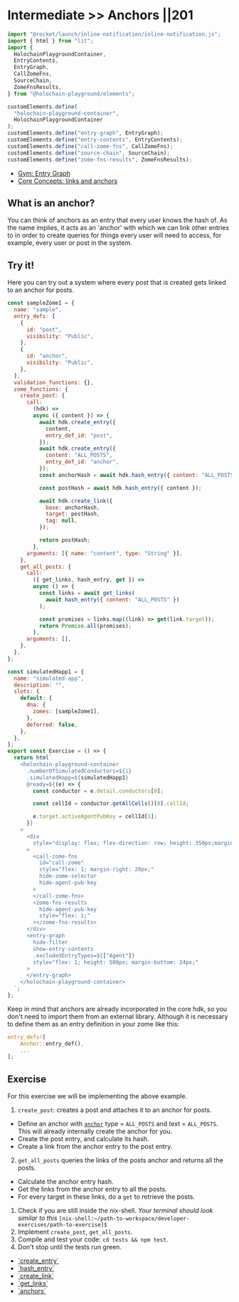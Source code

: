 # Intermediate >> Anchors ||201

```js script
import "@rocket/launch/inline-notification/inline-notification.js";
import { html } from "lit";
import {
  HolochainPlaygroundContainer,
  EntryContents,
  EntryGraph,
  CallZomeFns,
  SourceChain,
  ZomeFnsResults,
} from "@holochain-playground/elements";

customElements.define(
  "holochain-playground-container",
  HolochainPlaygroundContainer
);
customElements.define("entry-graph", EntryGraph);
customElements.define("entry-contents", EntryContents);
customElements.define("call-zome-fns", CallZomeFns);
customElements.define("source-chain", SourceChain);
customElements.define("zome-fns-results", ZomeFnsResults);
```

<inline-notification type="tip" title="Useful reads">
<ul>
<li><a href="/concepts/entry-graph/">Gym: Entry Graph</a></li>
<li><a href="https://developer.holochain.org/concepts/5_links_anchors/">Core Concepts: links and anchors</a></li>
</ul>
</inline-notification>

## What is an anchor?

You can think of anchors as an entry that every user knows the hash of. As the name implies, it acts as an 'anchor' with which we can link other entries to in order to create queries for things every user will need to access, for example, every user or post in the system.

## Try it!

Here you can try out a system where every post that is created gets linked to an anchor for posts.

```js story
const sampleZome1 = {
  name: "sample",
  entry_defs: [
    {
      id: "post",
      visibility: "Public",
    },
    {
      id: "anchor",
      visibility: "Public",
    },
  ],
  validation_functions: {},
  zome_functions: {
    create_post: {
      call:
        (hdk) =>
        async ({ content }) => {
          await hdk.create_entry({
            content,
            entry_def_id: "post",
          });
          await hdk.create_entry({
            content: "ALL_POSTS",
            entry_def_id: "anchor",
          });
          const anchorHash = await hdk.hash_entry({ content: "ALL_POSTS" });

          const postHash = await hdk.hash_entry({ content });

          await hdk.create_link({
            base: anchorHash,
            target: postHash,
            tag: null,
          });

          return postHash;
        },
      arguments: [{ name: "content", type: "String" }],
    },
    get_all_posts: {
      call:
        ({ get_links, hash_entry, get }) =>
        async () => {
          const links = await get_links(
            await hash_entry({ content: "ALL_POSTS" })
          );

          const promises = links.map((link) => get(link.target));
          return Promise.all(promises);
        },
      arguments: [],
    },
  },
};

const simulatedHapp1 = {
  name: "simulated-app",
  description: "",
  slots: {
    default: {
      dna: {
        zomes: [sampleZome1],
      },
      deferred: false,
    },
  },
};
export const Exercise = () => {
  return html`
    <holochain-playground-container
      .numberOfSimulatedConductors=${1}
      .simulatedHapp=${simulatedHapp1}
      @ready=${(e) => {
        const conductor = e.detail.conductors[0];

        const cellId = conductor.getAllCells()[0].cellId;

        e.target.activeAgentPubKey = cellId[1];
      }}
    >
      <div
        style="display: flex; flex-direction: row; height: 350px;margin-bottom: 20px;"
      >
        <call-zome-fns
          id="call-zome"
          style="flex: 1; margin-right: 20px;"
          hide-zome-selector
          hide-agent-pub-key
        >
        </call-zome-fns>
        <zome-fns-results
          hide-agent-pub-key
          style="flex: 1;"
        ></zome-fns-results>
      </div>
      <entry-graph
        hide-filter
        show-entry-contents
        .excludedEntryTypes=${["Agent"]}
        style="flex: 1; height: 500px; margin-bottom: 24px;"
      >
      </entry-graph>
    </holochain-playground-container>
  `;
};
```

<inline-notification type="warning" title="Including anchors in zomes">
Keep in mind that anchors are already incorporated in the core hdk, so you don't need to import them from an external library. Although it is necessary to define them as an entry definition in your zome like this:

```rust
entry_defs![
    Anchor::entry_def(),
    ...
];
```

</inline-notification>

## Exercise

For this exercise we will be implementing the above example.

1. `create_post`: creates a post and attaches it to an anchor for posts.

- Define an anchor with [`anchor`](https://docs.rs/hdk/0.0.129/hdk/hash_path/anchor/index.html) type = `ALL_POSTS` and text = `ALL_POSTS`. This will already internally create the anchor for you.
- Create the post entry, and calculate its hash.
- Create a link from the anchor entry to the post entry.

2. `get_all_posts` queries the links of the posts anchor and returns all the posts.

- Calculate the anchor entry hash.
- Get the links from the anchor entry to all the posts.
- For every target in these links, do a `get` to retrieve the posts.

<inline-notification type="tip" title="Exercise">

1. Check if you are still inside the nix-shell.
   _Your terminal should look similar to this_ `[nix-shell:~/path-to-workspace/developer-exercises/path-to-exercise]$`
2. Implement `create_post`, `get_all_posts`.
3. Compile and test your code: `cd tests && npm test`.
4. Don't stop until the tests run green.

</inline-notification>

<inline-notification type="tip" title="Relevant HDK documentation">
<ul>
<li><a href="https://docs.rs/hdk/0.0.129/hdk/entry/fn.create_entry.html">`create_entry`</a></li>
<li><a href="https://docs.rs/hdk/0.0.129/hdk/entry/fn.hash_entry.html">`hash_entry`</a></li>
<li><a href="https://docs.rs/hdk/0.0.129/hdk/link/fn.create_link.html">`create_link`</a></li>
<li><a href="https://docs.rs/hdk/0.0.129/hdk/link/fn.get_links.html">`get_links`</a></li>
<li><a href="https://docs.rs/hdk/0.0.129/hdk/hash_path/anchor/index.html">`anchors`</a></li>
</ul>
</inline-notification>
